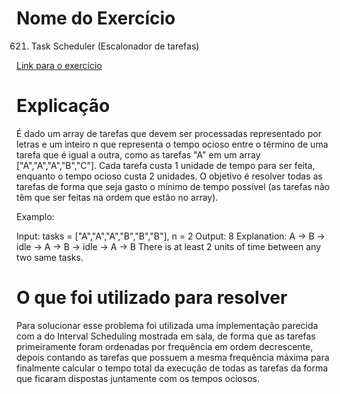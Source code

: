 # Nome do Exercício 
621. Task Scheduler (Escalonador de tarefas)




[Link para o exercício](https://leetcode.com/problems/task-scheduler/)

# Explicação
 
É dado um array de tarefas que devem ser processadas representado por letras e um inteiro n que representa o tempo ocioso entre o término de uma tarefa que é igual a outra, como as tarefas "A" em um array ["A","A","A","B","C"]. Cada tarefa custa 1 unidade de tempo para ser feita, enquanto o tempo ocioso custa 2 unidades. O objetivo é resolver todas as tarefas de forma que seja gasto o mínimo de tempo possível (as tarefas não têm que ser feitas na ordem que estão no array).

Examplo:

Input: tasks = ["A","A","A","B","B","B"], n = 2
Output: 8
Explanation: 
A -> B -> idle -> A -> B -> idle -> A -> B
There is at least 2 units of time between any two same tasks.


# O que foi utilizado para resolver

Para solucionar esse problema foi utilizada uma implementação parecida com a do Interval Scheduling mostrada em sala, de forma que as tarefas primeiramente foram ordenadas por frequência em ordem decrescente, depois contando as tarefas que possuem a mesma frequência máxima para finalmente calcular o tempo total da execução de todas as tarefas da forma que ficaram dispostas juntamente com os tempos ociosos.